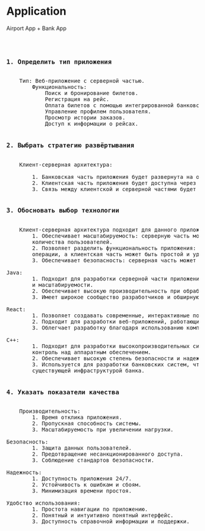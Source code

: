 # Application
Airport App + Bank App<br><br>
<pre>
<br><h3>1. Определить тип приложения</h3>
    Тип: Веб-приложение с серверной частью.
        Функциональность:
            Поиск и бронирование билетов.
            Регистрация на рейс.
            Оплата билетов с помощью интегрированной банковской системы.
            Управление профилем пользователя.
            Просмотр истории заказов.
            Доступ к информации о рейсах.
<br><h3>2. Выбрать стратегию развёртывания</h3>
    Клиент-серверная архитектура:<br>
        1. Банковская часть приложения будет развернута на одном из компьютеров.
        2. Клиентская часть приложения будет доступна через веб-браузер на другом компьютере.
        3. Связь между клиентской и серверной частями будет осуществляться через сокет.
<br><h3>3. Обосновать выбор технологии</h3>
    Клиент-серверная архитектура подходит для данного приложения, т.к.:
        1. Обеспечивает масштабируемость: серверную часть можно масштабировать для поддержки большего
        количества пользователей.
        2. Позволяет разделить функциональность приложения: серверная часть может обрабатывать сложные
        операции, а клиентская часть может быть простой и удобной для пользователя.
        3. Обеспечивает безопасность: серверная часть может быть защищена от несанкционированного доступа.
    <br>Java:
        1. Подходит для разработки серверной части приложения благодаря надежности, безопасности
        и масштабируемости.
        2. Обеспечивает высокую производительность при обработке большого количества транзакций.
        3. Имеет широкое сообщество разработчиков и обширную библиотеку инструментов.
    <br>React:
        1. Позволяет создавать современные, интерактивные пользовательские интерфейсы.
        2. Подходит для разработки веб-приложений, работающих в режиме реального времени.
        3. Облегчает разработку благодаря использованию компонентов и системы управления состоянием.
    <br>C++:
        1. Подходит для разработки высокопроизводительных систем, где требуется низкоуровневый 
        контроль над аппаратным обеспечением.
        2. Обеспечивает высокую степень безопасности и надежности.
        3. Используется для разработки банковских систем, что обеспечивает совместимость с
        существующей инфраструктурой банка.
<br><h3>4. Указать показатели качества</h3>
    Производительность:
        1. Время отклика приложения.
        2. Пропускная способность системы.
        3. Масштабируемость при увеличении нагрузки.
    <br>Безопасность:
        1. Защита данных пользователей.
        2. Предотвращение несанкционированного доступа.
        3. Соблюдение стандартов безопасности.
    <br>Надежность:
        1. Доступность приложения 24/7.
        2. Устойчивость к ошибкам и сбоям.
        3. Минимизация времени простоя.
    <br>Удобство использования:
        1. Простота навигации по приложению.
        2. Понятный и интуитивно понятный интерфейс.
        3. Доступность справочной информации и поддержки.
</pre>
